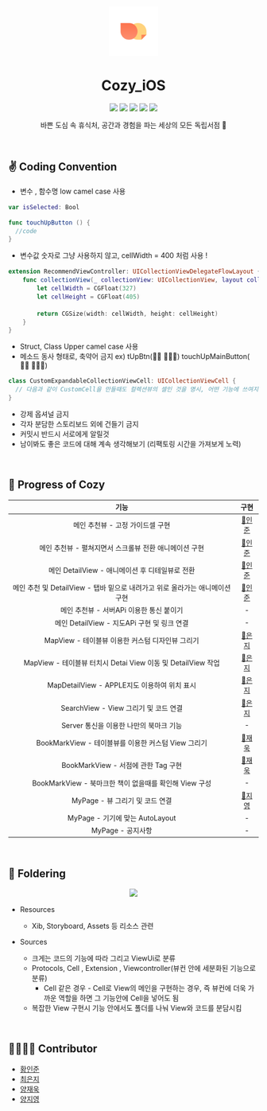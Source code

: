 <p align="center">
  <img src="./Readme-images/cozy.png" width="100" />   
</p>

<h1 align="center"> Cozy_iOS </h1>

<p align="center">
  <img src="https://img.shields.io/badge/SOPT-blue" />
  <img src="https://img.shields.io/badge/cozy-green" />
  <img src="https://img.shields.io/badge/swift-5-orange" />
  <img src="https://img.shields.io/badge/Xcode-11.5-blue" />
  <img src="https://img.shields.io/badge/cocoapods-1.9.3-pink" />   
</p>

<p align="center">
  바쁜 도심 속 휴식처, 공간과 경험을 파는 세상의 모든 독립서점 🌱
</p>

<br/>

## ✌️ Coding Convention
- 변수 , 함수명 low camel case 사용

```swift
var isSelected: Bool 
```

```swift
func touchUpButton () {
  //code
}
```

- 변수값 숫자로 그냥 사용하지 않고, cellWidth = 400 처럼 사용 !

```swift
extension RecommendViewController: UICollectionViewDelegateFlowLayout {
    func collectionView(_ collectionView: UICollectionView, layout collectionViewLayout: UICollectionViewLayout, sizeForItemAt indexPath: IndexPath) -> CGSize {
        let cellWidth = CGFloat(327)
        let cellHeight = CGFloat(405)
      
        return CGSize(width: cellWidth, height: cellHeight)
    }
}
```

- Struct, Class Upper camel case 사용
- 메소드 동사 형태로, 축약어 금지 ex) tUpBtn(🙅🏻  🙅🏻‍♀️) touchUpMainButton( 🙆🏻 🙆🏻‍♂️)

```swift
class CustomExpandableCollectionViewCell: UICollectionViewCell {
  // 다음과 같이 CustomCell을 만들때도 컬렉션뷰의 셀인 것을 명시, 어떤 기능에 쓰여지는 셀인지 명시
}
```

- 강제 옵셔널 금지
- 각자 분담한 스토리보드 외에 건들기 금지
- 커밋시 반드시 서로에게 알릴것
- 남이봐도 좋은 코드에 대해 계속 생각해보기 (리팩토링 시간을 가져보게 노력)

<br/>

## 📱 Progress of Cozy

|                             기능                             |                   구현                    |
| :----------------------------------------------------------: | :---------------------------------------: |
|               메인 추천뷰 - 고정 가이드셀 구현               |     [📘인준](https://github.com/iJoom)     |
|    메인 추천뷰 - 펼쳐지면서 스크롤뷰 전환 애니메이션 구현    |     [📘인준](https://github.com/iJoom)     |
|       메인 DetailView - 애니메이션 후 디테일뷰로 전환        |     [📘인준](https://github.com/iJoom)     |
| 메인 추천 및 DetailView - 탭바 밑으로 내려가고 위로 올라가는 애니메이션 구현 |     [📘인준](https://github.com/iJoom)     |
|           메인 추천뷰 - 서버APi 이용한 통신 붙이기           |                     -                     |
|         메인 DetailView - 지도APi 구현 및 링크 연결          |                     -                     |
|       MapView - 테이블뷰 이용한 커스텀 디자인뷰 그리기       | [📙은지](https://github.com/ChoiEunji0114) |
| MapView - 테이블뷰 터치시 Detai View 이동 및 DetailView 작업 | [📙은지](https://github.com/ChoiEunji0114) |
|         MapDetailView - APPLE지도 이용하여 위치 표시         | [📙은지](https://github.com/ChoiEunji0114) |
|            SearchView - View 그리기 및 코드 연결             | [📙은지](https://github.com/ChoiEunji0114) |
|           Server 통신을 이용한 나만의 북마크 기능            |                     -                     |
|     BookMarkView - 테이블뷰를 이용한 커스텀 View 그리기      |  [📗재욱](https://github.com/didwodnr123)  |
|             BookMarkView - 서점에 관한 Tag 구현              |  [📗재욱](https://github.com/didwodnr123)  |
|    BookMarkView - 북마크한 책이 없을때를 확인해 View 구성    |                     -                     |
|               MyPage - 뷰 그리기 및 코드 연결                |   [📒지영](https://github.com/yangg0228)   |
|               MyPage - 기기에 맞는 AutoLayout                |                     -                     |
|                      MyPage - 공지사항                       |                     -                     |

<br/>

## 📁 Foldering

<p align="center">
  <img src="https://user-images.githubusercontent.com/55793344/86769419-1b0bcf00-c08a-11ea-8d4b-eb674b04a543.png" width="300"/>
</p>

* Resources
  * Xib, Storyboard, Assets 등 리소스 관련

* Sources
  * 크게는 코드의 기능에 따라 그리고 ViewUi로 분류
  * Protocols, Cell , Extension , Viewcontroller(뷰컨 안에 세분화된 기능으로 분류)
    * Cell 같은 경우 - Cell로 View의 메인을 구현하는 경우, 즉 뷰컨에 더욱 가까운 역할을 하면 그 기능안에 Cell을 넣어도 됨
  * 복잡한 View 구현시 기능 안에서도 폴더를 나눠 View와 코드를 분담시킴

<br/>

## 👩‍👩‍👦‍👦 Contributor

- [황인준](https://github.com/iJoom)
- [최은지](https://github.com/ChoiEunji0114)
- [양재욱](https://github.com/didwodnr123)
- [양지영](https://github.com/yangg0228)
